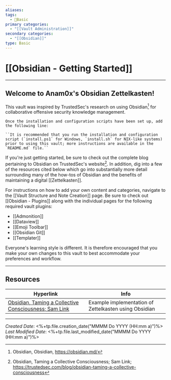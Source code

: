 ```yaml
---
aliases:
tags:
  - 📝Basic
primary categories:
  - "[[Vault Administration]]"
secondary categories:
  - "[[Obsidian]]"
type: Basic
---
```

# [[Obsidian - Getting Started]]  

***

## Welcome to Anam0x's Obsidian Zettelkasten!

This vault was inspired by TrustedSec's research on using Obsidian[^1] for collaborative offensive security knowledge management.

```ad-todo
Once the installation and configuration scripts have been set up, add the following line:

``It is recommended that you run the installation and configuration script (`install.ps1` for Windows, `install.sh` for NIX-like systems) prior to using this vault; more instructions are available in the `README.md` file.``
```

If you're just getting started, be sure to check out the complete blog pertaining to Obsidian on TrustedSec's website[^2]. In addition, dig into a few of the resources cited below which go into substantially more detail surrounding many of the how-tos of Obsidian and the benefits of maintaining a digital [[Zettelkasten]].

For instructions on how to add your own content and categories, navigate to the [[Vault Structure and Note Creation]] page. Be sure to check out [[Obsidian - Plugins]] along with the individual pages for the following required vault plugins:

* [[Admonition]]
* [[Dataview]]
* [[Emoji Toolbar]]
* [[Obsidian Git]]
* [[Templater]]

Everyone's learning style is different. It is therefore encouraged that you make your own changes to this vault to best accommodate your preferences and workflow.

___

## Resources

| Hyperlink                                                                                                                       | Info                                                  |
| ------------------------------------------------------------------------------------------------------------------------------- | ----------------------------------------------------- |
| [Obsidian, Taming a Collective Consciousness; Sam Link](https://trustedsec.com/blog/obsidian-taming-a-collective-consciousness) | Example implementation of Zettelkasten using Obsidian |

[^1]: Obsidian, Obsidian, https://obsidian.md/
[^2]: Obsidian, Taming a Collective Consciousness; Sam Link; https://trustedsec.com/blog/obsidian-taming-a-collective-consciousness

***

*Created Date*: <%+tp.file.creation_date("MMMM Do YYYY (HH:mm a)")%>  
*Last Modified Date*: <%+tp.file.last_modified_date("MMMM Do YYYY (HH:mm a)")%>
